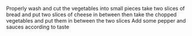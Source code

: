 Properly wash and cut the vegetables into small pieces
take two slices of bread and put two slices of cheese in between
then take the chopped vegetables and put them in between the two slices
Add some pepper and sauces according to taste
